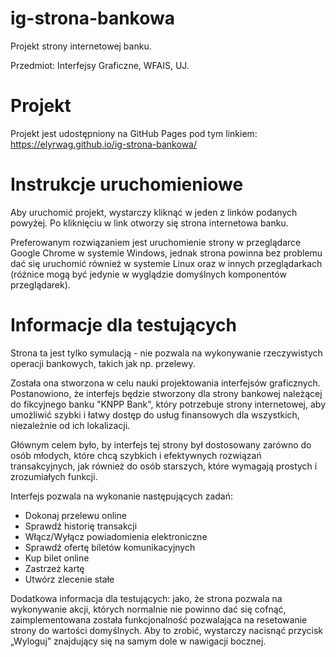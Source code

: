 # ig-strona-bankowa
Projekt strony internetowej banku.

Przedmiot: Interfejsy Graficzne, WFAIS, UJ.

# Projekt
Projekt jest udostępniony na GitHub Pages pod tym linkiem: https://elyrwag.github.io/ig-strona-bankowa/

# Instrukcje uruchomieniowe
Aby uruchomić projekt, wystarczy kliknąć w jeden z linków podanych powyżej. Po kliknięciu w link otworzy się strona internetowa banku.

Preferowanym rozwiązaniem jest uruchomienie strony w przeglądarce Google Chrome w systemie Windows, jednak strona powinna bez problemu dać się uruchomić również w systemie Linux oraz w innych przeglądarkach (różnice mogą być jedynie w wyglądzie domyślnych komponentów przeglądarek).

# Informacje dla testujących
Strona ta jest tylko symulacją - nie pozwala na wykonywanie rzeczywistych operacji bankowych, takich jak np. przelewy.

Została ona stworzona w celu nauki projektowania interfejsów graficznych. Postanowiono, że interfejs będzie stworzony dla strony bankowej należącej do fikcyjnego banku "KNPP Bank", który potrzebuje strony internetowej, aby umożliwić szybki i łatwy dostęp do usług finansowych dla wszystkich, niezależnie od ich lokalizacji.

Głównym celem było, by interfejs tej strony był dostosowany zarówno do osób młodych, które chcą szybkich i efektywnych rozwiązań transakcyjnych, jak również do osób starszych, które wymagają prostych i zrozumiałych funkcji.
 
Interfejs pozwala na wykonanie następujących zadań:
- Dokonaj przelewu online
- Sprawdź historię transakcji
- Włącz/Wyłącz powiadomienia elektroniczne
- Sprawdź ofertę biletów komunikacyjnych
- Kup bilet online
- Zastrzeż kartę
- Utwórz zlecenie stałe
 
Dodatkowa informacja dla testujących: jako, że strona pozwala na wykonywanie akcji, których normalnie nie powinno dać się cofnąć, zaimplementowana została funkcjonalność pozwalająca na resetowanie strony do wartości domyślnych. Aby to zrobić, wystarczy nacisnąć przycisk „Wyloguj” znajdujący się na samym dole w nawigacji bocznej.
